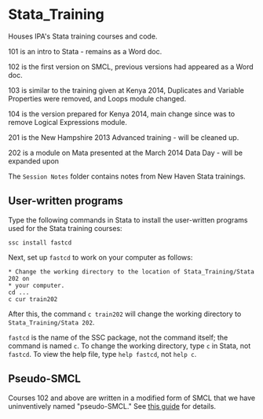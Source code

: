 Stata_Training
==============

Houses IPA's Stata training courses and code.

101 is an intro to Stata - remains as a Word doc. 

102 is the first version on SMCL, previous versions had appeared as a Word doc.

103 is similar to the training given at Kenya 2014, Duplicates and Variable Properties were removed, and Loops module changed.

104 is the version prepared for Kenya 2014, main change since was to remove Logical Expressions module. 

201 is the New Hampshire 2013 Advanced training - will be cleaned up. 

202 is a module on Mata presented at the March 2014 Data Day - will be expanded upon

The `Session Notes` folder contains notes from New Haven Stata trainings.

User-written programs
---------------------

Type the following commands in Stata to install the user-written programs used for the Stata training courses:

```
ssc install fastcd
```

Next, set up `fastcd` to work on your computer as follows:

```
* Change the working directory to the location of Stata_Training/Stata 202 on
* your computer.
cd ...
c cur train202
```

After this, the command `c train202` will change the working directory to `Stata_Training/Stata 202`.

`fastcd` is the name of the SSC package, not the command itself; the command is named `c`. To change the working directory, type `c` in Stata, not `fastcd`. To view the help file, type `help fastcd`, not `help c`.

Pseudo-SMCL
-----------

Courses 102 and above are written in a modified form of SMCL that we have uninventively named "pseudo-SMCL." See [this guide](/Documentation/Pseudo-SMCL.md) for details.
